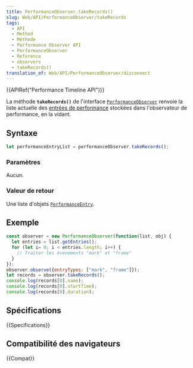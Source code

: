 ```yaml
---
title: PerformanceObserver.takeRecords()
slug: Web/API/PerformanceObserver/takeRecords
tags:
  - API
  - Method
  - Méthode
  - Performance Observer API
  - PerformanceObserver
  - Reference
  - observers
  - takeRecords()
translation_of: Web/API/PerformanceObserver/disconnect
---
```

{{APIRef("Performance Timeline API")}}

La méthode **`takeRecords()`** de l'interface [`PerformanceObserver`](/fr/docs/Web/API/PerformanceObserver) renvoie la liste actuelle des [entrées de performance](/fr/docs/Web/API/PerformanceEntry) stockées dans l'observateur de performance, en la vidant.

## Syntaxe

```js
let performanceEntryList = performanceObserver.takeRecords();
```

### Paramètres

Aucun.

### Valeur de retour

Une liste d'objets [`PerformanceEntry`](/fr/docs/Web/API/PerformanceEntry).

## Exemple

```js
const observer = new PerformanceObserver(function(list, obj) {
  let entries = list.getEntries();
  for (let i= 0; i < entries.length; i++) {
    // Traiter les événements "mark" et "frame"
  }
});
observer.observe({entryTypes: ["mark", "frame"]});
let records = observer.takeRecords();
console.log(records[0].name);
console.log(records[0].startTime);
console.log(records[0].duration);
```

## Spécifications

{{Specifications}}

## Compatibilité des navigateurs

{{Compat}}
